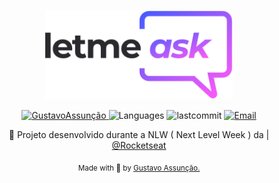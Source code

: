 <p align="center">
  <img src="src/assets/images/logo.svg" width="300"/> 
</p>

<p align="center">	
   <a href="https://www.linkedin.com/in/gustavo-gk/">
      <img alt="GustavoAssunção" src="https://img.shields.io/badge/-GustavoAssunção-5965e0?style=for-the-badge&logo=Linkedin&logoColor=white" />
   </a>
  <img alt="Languages" src="https://img.shields.io/github/languages/count/gustavogk/letmeask?style=for-the-badge" />
  <img alt="lastcommit" src="https://img.shields.io/github/last-commit/gustavogk/letmeask?style=for-the-badge" />
  <a href="mailto:gust.krv@gmail.com">
   <img alt="Email" src="https://img.shields.io/badge/-GustavoAssunção-5965e0?style=for-the-badge&logo=gmail&logoColor=white" />
  </a>
</p>

<p align="center">
  💬  Projeto desenvolvido durante a NLW ( Next Level Week ) da | <a href="https://github.com/Rocketseat">@Rocketseat</a>
</p>

<div align="center">
  <sub> Made with 💖 by
    <a href="https://github.com/gustavogk"> Gustavo Assunção.
    <h1></h1>
  </sub>
</div>
